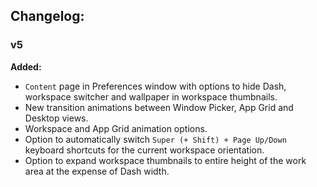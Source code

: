## Changelog:

### v5
**Added:**

- `Content` page in Preferences window with options to hide Dash, workspace switcher and wallpaper in workspace thumbnails.
- New transition animations between Window Picker, App Grid and Desktop views.
- Workspace and App Grid animation options.
- Option to automatically switch `Super (+ Shift) + Page Up/Down` keyboard shortcuts for the current workspace orientation.
- Option to expand workspace thumbnails to entire height of the work area at the expense of Dash width.


